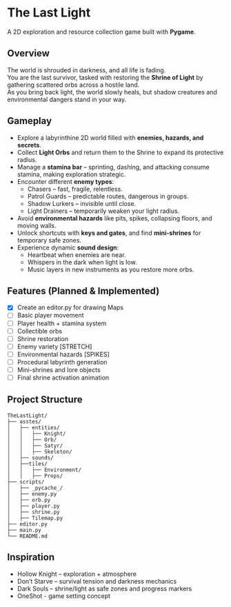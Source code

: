 # The Last Light
A 2D exploration and resource collection game built with **Pygame**.  

## Overview
The world is shrouded in darkness, and all life is fading.  
You are the last survivor, tasked with restoring the **Shrine of Light** by gathering scattered orbs across a hostile land.  
As you bring back light, the world slowly heals, but shadow creatures and environmental dangers stand in your way.  

## Gameplay
- Explore a labyrinthine 2D world filled with **enemies, hazards, and secrets**.  
- Collect **Light Orbs** and return them to the Shrine to expand its protective radius.  
- Manage a **stamina bar** – sprinting, dashing, and attacking consume stamina, making exploration strategic.
- Encounter different **enemy types**:
  - Chasers – fast, fragile, relentless.  
  - Patrol Guards – predictable routes, dangerous in groups.  
  - Shadow Lurkers – invisible until close.  
  - Light Drainers – temporarily weaken your light radius.  
- Avoid **environmental hazards** like pits, spikes, collapsing floors, and moving walls.  
- Unlock shortcuts with **keys and gates**, and find **mini-shrines** for temporary safe zones.  
- Experience dynamic **sound design**:
  - Heartbeat when enemies are near.  
  - Whispers in the dark when light is low.  
  - Music layers in new instruments as you restore more orbs.  

## Features (Planned & Implemented)
- [x] Create an editor.py for drawing Maps
- [ ] Basic player movement  
- [ ] Player health + stamina system  
- [ ] Collectible orbs  
- [ ] Shrine restoration  
- [ ] Enemy variety [STRETCH]
- [ ] Environmental hazards [SPIKES]
- [ ] Procedural labyrinth generation 
- [ ] Mini-shrines and lore objects
- [ ] Final shrine activation animation  

## Project Structure
```text
TheLastLight/
├── asstes/
│   ├── entities/
│   │   ├── Knight/
│   │   ├── Orb/
│   │   ├── Satyr/
│   │   ├── Skeleton/
│   ├── sounds/
│   ├──tiles/
│   │   ├── Environment/
│   │   ├── Props/
├── scripts/
│   ├── _pycache_/
│   ├── enemy.py
│   ├── orb.py
│   ├── player.py
│   ├── shrine.py
│   ├── Tilemap.py
├── editor.py
├── main.py
└── README.md
```

## Inspiration
 - Hollow Knight – exploration + atmosphere
 - Don’t Starve – survival tension and darkness mechanics
 - Dark Souls – shrine/light as safe zones and progress markers
 - OneShot - game setting concept
